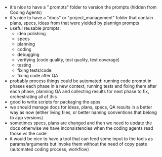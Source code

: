 - it's nice to have a ".prompts" folder to version the prompts (hidden from Coding Agents)
- it's nice to have a "docs" or "project_management" folder that contain plans, specs, ideas from that were yielded by plannign prompts
- useful reusable prompts: 
    - idea polishing
    - specs
    - planning
    - coding
    - debugging
    - verifying (code quality, test quality, test coverage)
    - testing
    - fixing tests/code
    - fixing code after QA
- probably process things could be automated: running code prompt in phases each phase in a new context, running tests and fixing them after each phase, planning QA and collecting results for next phase to fix, orchestrating all of this
- good to write scripts for packaging the apps
- we should manage docs for ideas, plans, specs, QA results in a better way as now (either living files, or better naming conventions that belong to app versions)
- sometimes specs, plans are changed and then we need to update the docs otherwise we have inconsistencies when the coding agents read those vs the code
- it would be nice to have a tool that can feed some input to the tools as params/arguments but invoke them without the need of copy paste (automated coding process, workflow)
